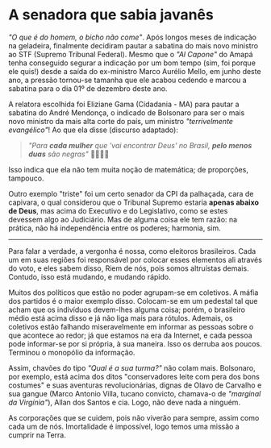 # A senadora que sabia javanês

_"O que é do homem, o bicho não come"_. Após longos meses de indicação na geladeira, finalmente decidiram pautar a sabatina do mais novo ministro ao STF (Supremo Tribunal Federal). Mesmo que o _"Al Capone"_ do Amapá tenha conseguido segurar a indicação por um bom tempo (sim, foi porque ele quis!) desde a saída do ex-ministro Marco Aurélio Mello, em junho deste ano, a pressão tornou-se tamanha que ele acabou cedendo e marcou a sabatina para o dia 01º de dezembro deste ano.

A relatora escolhida foi Eliziane Gama (Cidadania - MA) para pautar a sabatina do André Mendonça, o indicado de Bolsonaro para ser o mais novo ministro da mais alta corte do país, um ministro _"terrivelmente evangélico"_! Ao que ela disse (discurso adaptado):

> _"Para **cada mulher** que 'vai encontrar Deus' no Brasil, **pelo menos duas** são negras"_ 🤔😆😆😆

Isso indica que ela não tem muita noção de matemática; de proporções, tampouco.

Outro exemplo "triste" foi um certo senador da CPI da palhaçada, cara de capivara, o qual considerou que o Tribunal Supremo estaria **apenas abaixo de Deus**, mas acima do Executivo e do Legislativo, como se estes devessem algo ao Judiciário. Mas de alguma coisa ele tem razão: na prática, não há independência entre os poderes; harmonia, sim.

---

Para falar a verdade, a vergonha é nossa, como eleitoros brasileiros. Cada um em suas regiões foi responsável por colocar esses elementos ali através do voto, e eles sabem disso, Riem de nós, pois somos altruístas demais. Contudo, isso está mudando, e mudando rápido.

Muitos dos políticos que estão no poder agrupam-se em coletivos. A máfia dos partidos é o maior exemplo disso. Colocam-se em um pedestal tal que acham que os indivíduos devem-lhes alguma coisa; porém, o brasileiro médio está acima disso e já não liga mais para rótulos. Ademais, os coletivos estão falhando miseravelmente em informar as pessoas sobre o que acontece ao redor; já que estamos na era da Internet, e cada pessoa pode informar-se por si própria, à sua maneira. Isso os derruba aos poucos. Terminou o monopólio da informação.

Assim, chavões do tipo _"Qual é a sua turma?"_ não colam mais. Bolsonaro, por exemplo, está acima dos ditos "conservadores leite com pera dos bons costumes" e suas aventuras revolucionárias, dignas de Olavo de Carvalho e sua gangue (Marco Antonio Villa, tucano convicto, chamava-o de _"marginal da Virgínia"_), Allan dos Santos e cia. Logo, não deve nada a ninguém.

As corporações que se cuidem, pois não viverão para sempre, assim como cada um de nós. Imortalidade é impossível, logo temos uma missão a cumprir na Terra.
